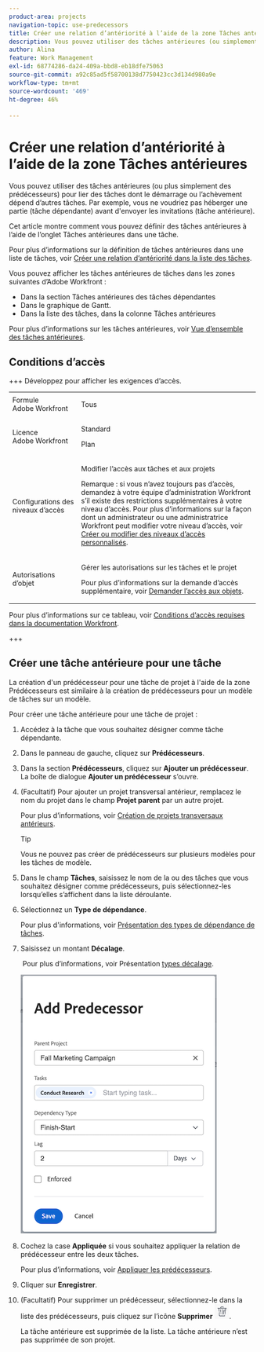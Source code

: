 ```yaml
---
product-area: projects
navigation-topic: use-predecessors
title: Créer une relation d’antériorité à l’aide de la zone Tâches antérieures
description: Vous pouvez utiliser des tâches antérieures (ou simplement des prédécesseurs) pour lier des tâches qui dépendent d'autres tâches à démarrer ou à terminer.
author: Alina
feature: Work Management
exl-id: 68774286-da24-409a-bbd8-eb18dfe75063
source-git-commit: a92c85ad5f58700138d7750423cc3d134d980a9e
workflow-type: tm+mt
source-wordcount: '469'
ht-degree: 46%

---
```


# Créer une relation d’antériorité à l’aide de la zone Tâches antérieures

<!-- Audited: 5/2025 -->

Vous pouvez utiliser des tâches antérieures (ou plus simplement des prédécesseurs) pour lier des tâches dont le démarrage ou l’achèvement dépend d’autres tâches. Par exemple, vous ne voudriez pas héberger une partie (tâche dépendante) avant d&#39;envoyer les invitations (tâche antérieure).

Cet article montre comment vous pouvez définir des tâches antérieures à l’aide de l’onglet Tâches antérieures dans une tâche.

Pour plus d’informations sur la définition de tâches antérieures dans une liste de tâches, voir [Créer une relation d’antériorité dans la liste des tâches](../../../manage-work/tasks/use-prdcssrs/create-predecessors-on-task-list.md).

Vous pouvez afficher les tâches antérieures de tâches dans les zones suivantes d’Adobe Workfront :

* Dans la section Tâches antérieures des tâches dépendantes
* Dans le graphique de Gantt.
* Dans la liste des tâches, dans la colonne Tâches antérieures

Pour plus d’informations sur les tâches antérieures, voir [Vue d’ensemble des tâches antérieures](../../../manage-work/tasks/use-prdcssrs/predecessors-overview.md).

## Conditions d’accès

+++ Développez pour afficher les exigences d’accès.

<table style="table-layout:auto"> 
 <col> 
 <col> 
 <tbody> 
  <tr> 
   <td role="rowheader">Formule Adobe Workfront</td> 
   <td> <p>Tous</p> </td> 
  </tr> 
  <tr> 
   <td role="rowheader">Licence Adobe Workfront</td> 
   <td> 
   <p>Standard </p>
    <p>Plan </p> </td> 
  </tr> 
  <tr> 
   <td role="rowheader">Configurations des niveaux d’accès</td> 
   <td> <p>Modifier l’accès aux tâches et aux projets</p> <p>Remarque : si vous n’avez toujours pas d’accès, demandez à votre équipe d’administration Workfront s’il existe des restrictions supplémentaires à votre niveau d’accès. Pour plus d’informations sur la façon dont un administrateur ou une administratrice Workfront peut modifier votre niveau d’accès, voir <a href="../../../administration-and-setup/add-users/configure-and-grant-access/create-modify-access-levels.md" class="MCXref xref">Créer ou modifier des niveaux d’accès personnalisés</a>.</p> </td> 
  </tr> 
  <tr> 
   <td role="rowheader">Autorisations d’objet</td> 
   <td> <p>Gérer les autorisations sur les tâches et le projet</p> <p>Pour plus d’informations sur la demande d’accès supplémentaire, voir <a href="../../../workfront-basics/grant-and-request-access-to-objects/request-access.md" class="MCXref xref">Demander l’accès aux objets</a>.</p> </td> 
  </tr> 
 </tbody> 
</table>

Pour plus d’informations sur ce tableau, voir [Conditions d’accès requises dans la documentation Workfront](/help/quicksilver/administration-and-setup/add-users/access-levels-and-object-permissions/access-level-requirements-in-documentation.md).

+++

## Créer une tâche antérieure pour une tâche

La création d&#39;un prédécesseur pour une tâche de projet à l&#39;aide de la zone Prédécesseurs est similaire à la création de prédécesseurs pour un modèle de tâches sur un modèle.

Pour créer une tâche antérieure pour une tâche de projet :

1. Accédez à la tâche que vous souhaitez désigner comme tâche dépendante.

1. Dans le panneau de gauche, cliquez sur **Prédécesseurs**.

1. Dans la section **Prédécesseurs**, cliquez sur **Ajouter un prédécesseur**. La boîte de dialogue **Ajouter un prédécesseur** s’ouvre.

1. (Facultatif) Pour ajouter un projet transversal antérieur, remplacez le nom du projet dans le champ **Projet parent** par un autre projet.

   Pour plus d’informations, voir [Création de projets transversaux antérieurs](../../../manage-work/tasks/use-prdcssrs/cross-project-predecessors.md).

   >[!TIP]
   >
   >Vous ne pouvez pas créer de prédécesseurs sur plusieurs modèles pour les tâches de modèle.


1. Dans le champ **Tâches**, saisissez le nom de la ou des tâches que vous souhaitez désigner comme prédécesseurs, puis sélectionnez-les lorsqu’elles s’affichent dans la liste déroulante.

1. Sélectionnez un **Type de dépendance**.

   Pour plus d&#39;informations, voir [Présentation des types de dépendance de tâches](../../../manage-work/tasks/use-prdcssrs/task-dependency-types.md).

1. Saisissez un montant **Décalage**.

   &#x200B; Pour plus d’informations, voir Présentation [ types décalage](../../../manage-work/tasks/use-prdcssrs/lag-types.md).

   ![Boîte de dialogue Ajouter le prédécesseur](assets/add-predecessor-dialog-box.png)

1. Cochez la case **Appliquée** si vous souhaitez appliquer la relation de prédécesseur entre les deux tâches.

   Pour plus d’informations, voir [Appliquer les prédécesseurs](../../../manage-work/tasks/use-prdcssrs/enforced-predecessors.md).

1. Cliquer sur **Enregistrer**.

1. (Facultatif) Pour supprimer un prédécesseur, sélectionnez-le dans la liste des prédécesseurs, puis cliquez sur l’icône **Supprimer** ![Icône Supprimer](assets/remove-or-delete-icon.png).

   La tâche antérieure est supprimée de la liste. La tâche antérieure n’est pas supprimée de son projet.
